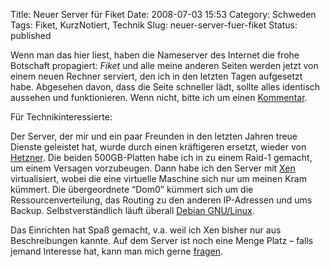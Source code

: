 Title: Neuer Server für Fiket
Date: 2008-07-03 15:53
Category: Schweden
Tags: Fiket, KurzNotiert, Technik
Slug: neuer-server-fuer-fiket
Status: published

Wenn man das hier liest, haben die Nameserver des Internet die frohe
Botschaft propagiert: *Fiket* und alle meine anderen Seiten werden jetzt
von einem neuen Rechner serviert, den ich in den letzten Tagen
aufgesetzt habe. Abgesehen davon, dass die Seite schneller lädt, sollte
alles identisch aussehen und funktionieren. Wenn nicht, bitte ich um
einen
[Kommentar](http://www.fiket.de/2008/07/03/neuer-server-fuer-fiket/#comment).

Für Technikinteressierte: <!--more Weiterlesen &raquo; -->

Der Server, der mir und ein paar Freunden in den letzten Jahren treue
Dienste geleistet hat, wurde durch einen kräftigeren ersetzt, wieder von
[Hetzner](http://www.hetzner.de). Die beiden 500GB-Platten habe ich in
zu einem Raid-1 gemacht, um einem Versagen vorzubeugen. Dann habe ich
den Server mit [Xen](http://www.xen.org/) virtualisiert, wobei die eine
virtuelle Maschine sich nur um meinen Kram kümmert. Die übergeordnete
“Dom0” kümmert sich um die Ressourcenverteilung, das Routing zu den
anderen IP-Adressen und ums Backup. Selbstverständlich läuft überall
[Debian GNU/Linux](http://www.debian.org/index.de.html).

Das Einrichten hat Spaß gemacht, v.a. weil ich Xen bisher nur aus
Beschreibungen kannte. Auf dem Server ist noch eine Menge Platz – falls
jemand Interesse hat, kann man mich gerne
[fragen](http://www.fiket.de/impressum/).

